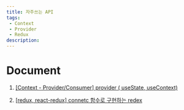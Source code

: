```yaml
---
title: 자주쓰는 API
tags: 
 - Context
 - Provider
 - Redux
description: 
---
```


# Document

1. [ [Context - Provider/Consumer] provider ( useState, useContext)](/React/docs/favoriteApi/provider)

2. [[redux, react-redux] connetc 함수로 구현하는 redex](/React/docs/favoriteApi/redux)